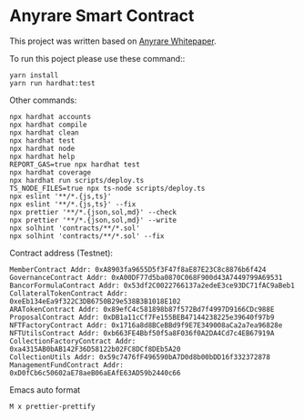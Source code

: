 # Anyrare Smart Contract

This project was written based on [Anyrare Whitepaper](https://github.com/anyrare/whitepaper).

To run this poject please use these command::

```
yarn install
yarn run hardhat:test
```

Other commands:
```shell
npx hardhat accounts
npx hardhat compile
npx hardhat clean
npx hardhat test
npx hardhat node
npx hardhat help
REPORT_GAS=true npx hardhat test
npx hardhat coverage
npx hardhat run scripts/deploy.ts
TS_NODE_FILES=true npx ts-node scripts/deploy.ts
npx eslint '**/*.{js,ts}'
npx eslint '**/*.{js,ts}' --fix
npx prettier '**/*.{json,sol,md}' --check
npx prettier '**/*.{json,sol,md}' --write
npx solhint 'contracts/**/*.sol'
npx solhint 'contracts/**/*.sol' --fix
```

Contract address (Testnet):
```
MemberContract Addr: 0xA8903fa9655D5f3F47f8aE87E23C8c8876b6f424
GovernanceContract Addr: 0xA00DF77d5ba0870C068F900d43A7449799A69531
BancorFormulaContract Addr: 0x53df2C0022766137a2edeE3ce93DC71fAC9aBeb1
CollateralTokenContract Addr: 0xeEb134eEa9f322C3DB6750B29e538B3B1018E102
ARATokenContract Addr: 0x89efC4c581898b87f572Bd7f4997D9166CDc988E
ProposalContract Addr: 0xDB1a11cCf7Fe155BEB47144238225e39640f97b9
NFTFactoryContract Addr: 0x1716a8d8BCeBBd9f9E7E349008aCa2a7ea96828e
NFTUtilsContract Addr: 0xb663FE4Bbf50f5a8F036f0A2DA4Cd7c4EB67919A
CollectionFactoryContract Addr: 0xa4315AB0bAB142F36D58122b02FC8DCf8DEb5A20
CollectionUtils Addr: 0x59c7476fF496590bA7D0d8b00bDD16f332372878
ManagementFundContract Addr: 0xD0fCb6c50602aE78aeB06aEAfE63AD59b2440c66
```

Emacs auto format
```
M x prettier-prettify
```
